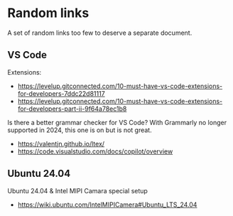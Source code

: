 # Random links

A set of random links too few to deserve a separate document.

## VS Code

Extensions:

* <https://levelup.gitconnected.com/10-must-have-vs-code-extensions-for-developers-7ddc22d81117>
* <https://levelup.gitconnected.com/10-must-have-vs-code-extensions-for-developers-part-ii-9f64a78ec1b8>

Is there a better grammar checker for VS Code? With Grammarly no longer supported in 2024, this one is on but is not great.

* <https://valentjn.github.io/ltex/>
* <https://code.visualstudio.com/docs/copilot/overview>

## Ubuntu 24.04

Ubuntu 24.04 & Intel MIPI Camara special setup

* <https://wiki.ubuntu.com/IntelMIPICamera#Ubuntu_LTS_24.04>
